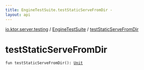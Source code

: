 ```yaml
---
title: EngineTestSuite.testStaticServeFromDir - 
layout: api
---
```


<div class='api-docs-breadcrumbs'><a href="../index.html">io.ktor.server.testing</a> / <a href="index.html">EngineTestSuite</a> / <a href="./test-static-serve-from-dir.html">testStaticServeFromDir</a></div>

# testStaticServeFromDir

<div class="signature"><code><span class="keyword">fun </span><span class="identifier">testStaticServeFromDir</span><span class="symbol">(</span><span class="symbol">)</span><span class="symbol">: </span><a href="https://kotlinlang.org/api/latest/jvm/stdlib/kotlin/-unit/index.html"><span class="identifier">Unit</span></a></code></div>

